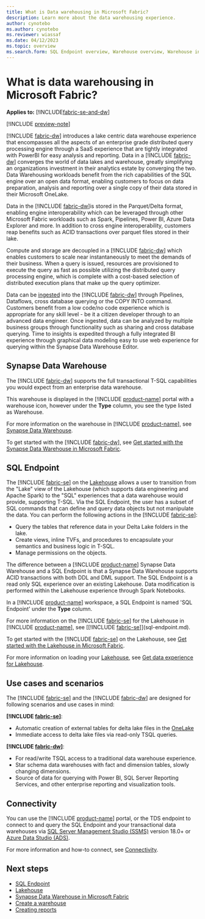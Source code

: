 ```yaml
---
title: What is Data warehousing in Microsoft Fabric?
description: Learn more about the data warehousing experience.
author: cynotebo
ms.author: cynotebo
ms.reviewer: wiassaf
ms.date: 04/12/2023
ms.topic: overview
ms.search.form: SQL Endpoint overview, Warehouse overview, Warehouse in workspace overview
---
```


# What is data warehousing in Microsoft Fabric?

**Applies to:** [!INCLUDE[fabric-se-and-dw](includes/applies-to-version/fabric-se-and-dw.md)]

[!INCLUDE [preview-note](../includes/preview-note.md)]

[!INCLUDE [fabric-dw](includes/fabric-dw.md)] introduces a lake centric data warehouse experience that encompasses all the aspects of an enterprise grade distributed query processing engine through a SaaS experience that are tightly integrated with PowerBI for easy analysis and reporting. Data in a [!INCLUDE [fabric-dw](includes/fabric-dw.md)] converges the world of data lakes and warehouse, greatly simplifying an organizations investment in their analytics estate by converging the two. Data Warehousing workloads benefit from the rich capabilities of the SQL engine over an open data format, enabling customers to focus on data preparation, analysis and reporting over a single copy of their data stored in their Microsoft OneLake. 

Data in the [!INCLUDE [fabric-dw](includes/fabric-dw.md)]is stored in the Parquet/Delta format, enabling engine interoperability which can be leveraged through other Microsoft Fabric workloads such as Spark, Pipelines, Power BI, Azure Data Explorer and more. In addition to cross engine interoperability, customers reap benefits such as ACID transactions over parquet files stored in their lake. 

Compute and storage are decoupled in a [!INCLUDE [fabric-dw](includes/fabric-dw.md)] which enables customers to scale near instantaneously to meet the demands of their business. When a query is issued, resources are provisioned to execute the query as fast as possible utilizing the distributed query processing engine, which is complete with a cost-based selection of distributed execution plans that make up the query optimizer. 

Data can be [ingested](../ingest-data.md) into the [!INCLUDE [fabric-dw](includes/fabric-dw.md)] through Pipelines, Dataflows, cross database querying or the COPY INTO command. Customers benefit from a low code/no code experience which is appropriate for any skill level - be it a citizen developer through to an advanced data engineer. Once ingested, data can be analyzed by multiple business groups through functionality such as sharing and cross database querying. Time to insights is expedited through a fully integrated BI experience through graphical data modeling easy to use web experience for querying within the Synapse Data Warehouse Editor. 

## Synapse Data Warehouse

The [!INCLUDE [fabric-dw](includes/fabric-dw.md)] supports the full transactional T-SQL capabilities you would expect from an enterprise data warehouse. 

This warehouse is displayed in the [!INCLUDE [product-name](../includes/product-name.md)] portal with a warehouse icon, however under the **Type** column, you see the type listed as Warehouse. 

For more information on the warehouse in [!INCLUDE [product-name](../includes/product-name.md)], see [Synapse Data Warehouse](warehouse.md).

To get started with the [!INCLUDE [fabric-dw](includes/fabric-dw.md)], see [Get started with the Synapse Data Warehouse in Microsoft Fabric](get-started-data-warehouse.md).

## SQL Endpoint

The [!INCLUDE [fabric-se](includes/fabric-se.md)] on the [Lakehouse](../data-engineering/lakehouse-overview.md) allows a user to transition from the "Lake" view of the Lakehouse (which supports data engineering and Apache Spark) to the "SQL" experiences that a data warehouse would provide, supporting T-SQL. Via the SQL Endpoint, the user has a subset of SQL commands that can define and query data objects but not manipulate the data. You can perform the following actions in the [!INCLUDE [fabric-se](includes/fabric-se.md)]:

- Query the tables that reference data in your Delta Lake folders in the lake.
- Create views, inline TVFs, and procedures to encapsulate your semantics and business logic in T-SQL.
- Manage permissions on the objects.

The difference between a [!INCLUDE [product-name](../includes/product-name.md)] Synapse Data Warehouse and a SQL Endpoint is that a Synapse Data Warehouse supports ACID transactions with both DDL and DML support. The SQL Endpoint is a read only SQL experience over an existing Lakehouse. Data modification is performed within the Lakehouse experience through Spark Notebooks. 

In a [!INCLUDE [product-name](../includes/product-name.md)] workspace, a SQL Endpoint is named 'SQL Endpoint' under the <b>Type</b> column. 

For more information on the [!INCLUDE [fabric-se](includes/fabric-se.md)] for the Lakehouse in [!INCLUDE [product-name](../includes/product-name.md)], see [[!INCLUDE [fabric-se](includes/fabric-se.md)]](sql-endpoint.md).

To get started with the [!INCLUDE [fabric-se](includes/fabric-se.md)] on the Lakehouse, see [Get started with the Lakehouse in Microsoft Fabric](get-started-sql-endpoint.md).

For more information on loading your [Lakehouse](../data-engineering/lakehouse-overview.md), see [Get data experience for Lakehouse](../data-engineering/load-data-lakehouse.md). 

## Use cases and scenarios

The [!INCLUDE [fabric-se](includes/fabric-se.md)] and the [!INCLUDE [fabric-dw](includes/fabric-dw.md)] are designed for following scenarios and use cases in mind:
<!-- More coming -->

**[!INCLUDE [fabric-se](includes/fabric-se.md)]**:

- Automatic creation of external tables for delta lake files in the [OneLake](../onelake/onelake-overview.md)
- Immediate access to delta lake files via read-only TSQL queries.

**[!INCLUDE [fabric-dw](includes/fabric-dw.md)]**:

- For read/write TSQL access to a traditional data warehouse experience.
- Star schema data warehouses with fact and dimension tables, slowly changing dimensions.
- Source of data for querying with Power BI, SQL Server Reporting Services, and other enterprise reporting and visualization tools.

## Connectivity

You can use the [!INCLUDE [product-name](../includes/product-name.md)] portal, or the TDS endpoint to connect to and query the SQL Endpoint and your transactional data warehouses via [SQL Server Management Studio (SSMS)](https://aka.ms/ssms) version 18.0+ or [Azure Data Studio (ADS)](https://aka.ms/azuredatastudio).

For more information and how-to connect, see [Connectivity](connectivity.md).

## Next steps

- [SQL Endpoint](sql-endpoint.md)
- [Lakehouse](../data-engineering/lakehouse-overview.md)
- [Synapse Data Warehouse in Microsoft Fabric](warehouse.md)
- [Create a warehouse](create-warehouse.md)
- [Creating reports](create-reports.md)